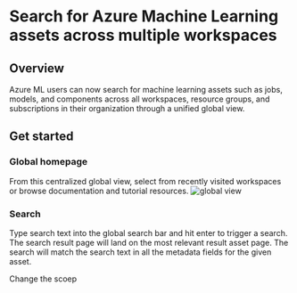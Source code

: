 # Search for Azure Machine Learning assets across multiple workspaces

## Overview 
Azure ML users can now search for machine learning assets such as jobs, models, and components across all workspaces, resource groups, and subscriptions in their organization through a unified global view. 

## Get started 

### Global homepage 
From this centralized global view, select from recently visited workspaces or browse documentation and tutorial resources.
![global view](./media/globalhomepage.jpg)

### Search 
Type search text into the global search bar and hit enter to trigger a search. The search result page will land on the most relevant result asset page.
The search will match the search text in all the metadata fields for the given asset. 

Change the scoep 
